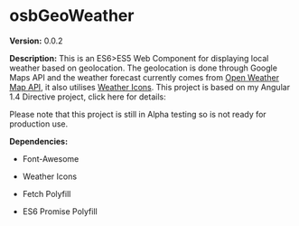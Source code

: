 osbGeoWeather
============

**Version:** 0.0.2

**Description:** This is an ES6>ES5 Web Component for displaying local weather
based on geolocation. The geolocation is done through Google Maps API and the
weather forecast currently comes from [Open Weather Map API][1], it also
utilises [Weather Icons][2]. This project is based on my Angular 1.4 Directive project, click here for details:

[1]: <http://openweathermap.org/>

[2]: <https://github.com/erikflowers/weather-icons>

Please note that this project is still in Alpha testing so is not ready for
production use.

**Dependencies:**

-   Font-Awesome

-   Weather Icons

-   Fetch Polyfill

-   ES6 Promise Polyfill
